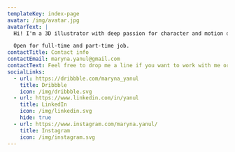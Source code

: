 ```yaml
---
templateKey: index-page
avatar: /img/avatar.jpg
avatarText: |
  Hi! I'm a 3D illustrator with deep passion for character and motion design.

  Open for full-time and part-time job.
contactTitle: Contact info
contactEmail: maryna.yanul@gmail.com
contactText: Feel free to drop me a line if you want to work with me or just have a chat!
socialLinks:
  - url: https://dribbble.com/maryna_yanul
    title: Dribbble
    icon: /img/dribbble.svg
  - url: https://www.linkedin.com/in/yanul
    title: LinkedIn
    icon: /img/linkedin.svg
    hide: true
  - url: https://www.instagram.com/maryna.yanul/
    title: Instagram
    icon: /img/instagram.svg
---
```

